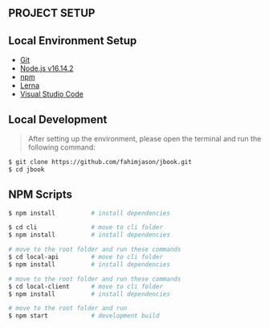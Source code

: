 ## PROJECT SETUP

## Local Environment Setup

-   [Git](https://git-scm.com/)
-   [Node.js v16.14.2](https://nodejs.org/en/)
-   [npm](https://docs.npmjs.com/downloading-and-installing-node-js-and-npm)
-   [Lerna](https://lerna.js.org)
-   [Visual Studio Code](https://code.visualstudio.com/)

## Local Development

> After setting up the environment, please open the terminal and run the following command:

```bash
$ git clone https://github.com/fahimjason/jbook.git
$ cd jbook
```

## NPM Scripts

```bash
$ npm install          # install dependencies

$ cd cli               # move to cli folder
$ npm install          # install dependencies

# move to the root folder and run these commands
$ cd local-api         # move to cli folder
$ npm install          # install dependencies

# move to the root folder and run these commands
$ cd local-client      # move to cli folder
$ npm install          # install dependencies

# move to the root folder and run
$ npm start            # development build
```
